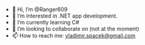 - 👋 Hi, I’m @Ranger609
- 👀 I’m interested in .NET app development.
- 🌱 I’m currently learning C#
- 💞️ I’m looking to collaborate on (not at the moment)
- 📫 How to reach me: vladimir.spacek@gmail.com

<!---
Ranger609/Ranger609 is a ✨ special ✨ repository because its `README.md` (this file) appears on your GitHub profile.
You can click the Preview link to take a look at your changes.
--->
